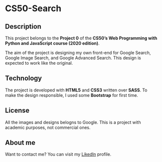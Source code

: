 # CS50-Search 
## Description 
This project belongs to the **Project 0** of the **CS50’s Web Programming with Python and JavaScript course (2020 edition)**.

The aim of the project is designing my own front-end for Google Search, Google Image Search, and Google Advanced Search. This design is expected to work like the original.

## Technology
The project is developed with **HTML5** and **CSS3** written over **SASS**. To make the design responsible, I used some **Bootstrap** for first time.

## License
All the images and designs belogns to Google. This is a project with academic purposes, not commercial ones.

## About me
Want to contact me? You can visit my [LikedIn](https://www.linkedin.com/in/jesusalgon/) profile.
